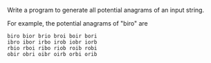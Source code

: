 Write a program to generate all potential 
anagrams of an input string.

For example, the potential anagrams of "biro" are

    biro bior brio broi boir bori
    ibro ibor irbo irob iobr iorb
    rbio rboi ribo riob roib robi
    obir obri oibr oirb orbi orib